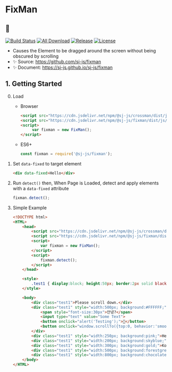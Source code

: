 # FixMan
## 📌
[![Build Status](https://travis-ci.org/sj-js/fixman.svg?branch=master)](https://travis-ci.org/sj-js/fixman)
[![All Download](https://img.shields.io/github/downloads/sj-js/fixman/total.svg)](https://github.com/sj-js/fixman/releases)
[![Release](https://img.shields.io/github/release/sj-js/fixman.svg)](https://github.com/sj-js/fixman/releases)
[![License](https://img.shields.io/github/license/sj-js/fixman.svg)](https://github.com/sj-js/fixman/releases)

- Causes the Element to be dragged around the screen without being obscured by scrolling
- ✨ Source: https://github.com/sj-js/fixman
- ✨ Document: https://sj-js.github.io/sj-js/fixman
    
        

## 1. Getting Started

0. Load
    - Browser
        ```html
        <script src="https://cdn.jsdelivr.net/npm/@sj-js/crossman/dist/js/crossman.min.js"></script>
        <script src="https://cdn.jsdelivr.net/npm/@sj-js/fixman/dist/js/fixman.min.js"></script>
        <script>
             var fixman = new FixMan();
        </script>
        ```  
    - ES6+
        ```js
        const fixman = require('@sj-js/fixman');
        ```
   
1. Set `data-fixed` to target element   
   ```html
   <div data-fixed>Hello</div>
   ```
   
2. Run `detect()` then, When Page is Loaded, detect and apply elements with a `data-fixed` attribute    
   ```js
   fixman.detect();
   ```

3. Simple Example
    ```html
    <!DOCTYPE html>
    <HTML>
        <head>
            <script src="https://cdn.jsdelivr.net/npm/@sj-js/crossman/dist/js/crossman.min.js"></script>
            <script src="https://cdn.jsdelivr.net/npm/@sj-js/fixman/dist/js/fixman.min.js"></script>
            <script>
                var fixman = new FixMan();
            </script>
            <script>
                fixman.detect();
            </script>
        </head>
    
        <style>
            .test1 { display:block; height:50px; border:2px solid black; margin-bottom:200px; }
        </style>
    
        <body>
            <div class="test1">Please scroll down.</div>
            <div class="test1" style="width:500px; background:#FFFFFF;" data-fixed>
                <span style="font-size:30px">안녕?</span>
                <input type="text" value="Some Text">
                <button onclick="alert('Testing');">🔎</button>
                <button onclick="window.scrollTo({top:0, behavior:'smooth'});">🔝</button>
            </div>
            <div class="test1" style="width:250px; background:pink;">Hello?</div>
            <div class="test1" style="width:200px; background:skyblue;">Annyeong?</div>
            <div class="test1" style="width:300px; background:gold;">Konnichiwa? and Nihao? or Hola?</div>
            <div class="test1" style="width:500px; background:forestgreen;">How are you?</div>
            <div class="test1" style="width:800px; background:chocolate;">Como esta?</div>
        </body>
    </HTML>
    ``` 